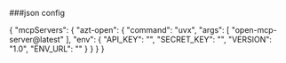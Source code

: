 
###json config

{
  "mcpServers": {
    "azt-open": {
        "command": "uvx",
        "args": [
          "open-mcp-server@latest"
        ],
		"env": {
				"API_KEY": "",
				"SECRET_KEY": "",
				"VERSION": "1.0",
				"ENV_URL": ""
			}
      }
  }
}